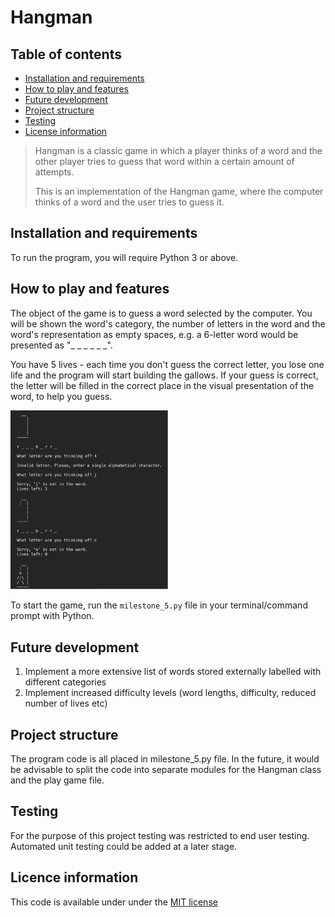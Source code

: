 # Hangman
## Table of contents
- [Installation and requirements](#installation-and-requirements)
- [How to play and features](#how-to-play-and-features)
- [Future development](#future-development)
- [Project structure](#project-structure)
- [Testing](#testing)
- [License information](#licence-information)

> Hangman is a classic game in which a player thinks of a word and the other player tries to guess that word within a certain amount of attempts.
>
> This is an implementation of the Hangman game, where the computer thinks of a word and the user tries to guess it. 


## Installation and requirements
To run the program, you will require Python 3 or above.


## How to play and features
The object of the game is to guess a word selected by the computer. You will be shown the word's category, the number of letters in the word and the word's representation as empty spaces, e.g. a 6-letter word would be presented as "_ _ _ _ _ _".


You have 5 lives - each time you don't guess the correct letter, you lose one life and the program will start building the gallows.
If your guess is correct, the letter will be filled in the correct place in the visual presentation of the word, to help you guess.

<img src="hangman.png" alt="hangman game" width=50%>

To start the game, run the `milestone_5.py` file in your terminal/command prompt with Python.


## Future development
1. Implement a more extensive list of words stored externally labelled with different categories
2. Implement increased difficulty levels (word lengths, difficulty, reduced number of lives etc)


## Project structure
The program code is all placed in milestone_5.py file. In the future, it would be advisable to split the code into separate modules for the Hangman class and the play game file.

## Testing
For the purpose of this project testing was restricted to end user testing. 
Automated unit testing could be added at a later stage.

## Licence information
This code is available under under the [MIT license](LICENSE)